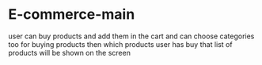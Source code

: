 # E-commerce-main
user can buy products and add them in the cart and can choose categories too for buying products then which products user has buy that list of products will be shown on the screen
